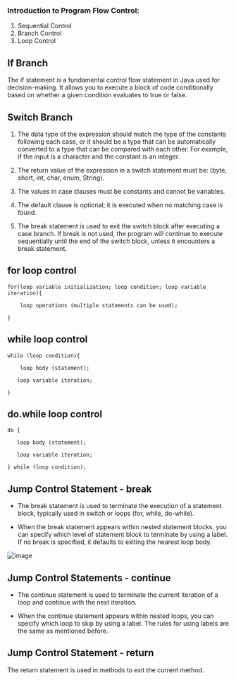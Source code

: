 ### Introduction to Program Flow Control:
1. Sequential Control
2. Branch Control
3. Loop Control

## If Branch
The if statement is a fundamental control flow statement in Java used for decision-making. It allows you to execute a block of code conditionally based on whether a given condition evaluates to true or false. 


## Switch Branch
1. The data type of the expression should match the type of the constants following each case, or it should be a type that can be automatically converted to a type that can be compared with each other. For example, if the input is a character and the constant is an integer.

2. The return value of the expression in a switch statement must be: (byte, short, int, char, enum, String).

3. The values in case clauses must be constants and cannot be variables.

4. The default clause is optional; it is executed when no matching case is found.

5. The break statement is used to exit the switch block after executing a case branch. If break is not used, the program will continue to execute sequentially until the end of the switch block, unless it encounters a break statement.


## for loop control
```
for(loop variable initialization; loop condition; loop variable iteration){

    loop operations (multiple statements can be used);
    
}
```

## while loop control
```
while (loop condition){

    loop body (statement);
  
   loop variable iteration;
  
}
```

## do.while loop control
```
do {

   loop body (statement);
  
   loop variable iteration;
  
} while (loop condition);
```


## Jump Control Statement - break
* The break statement is used to terminate the execution of a statement block, typically used in switch or loops (for, while, do-while).

* When the break statement appears within nested statement blocks, you can specify which level of statement block to terminate by using a label. If no break is specified, it defaults to exiting the nearest loop body.

 ![image](https://github.com/dorisjin1003/java-tutorial/assets/158774060/4b4800ce-7835-4aac-8516-74c37ff5e640)

 ## Jump Control Statements - continue
* The continue statement is used to terminate the current iteration of a loop and continue with the next iteration.

* When the continue statement appears within nested loops, you can specify which loop to skip by using a label. The rules for using labels are the same as mentioned before.

 ## Jump Control Statement - return
 The return statement is used in methods to exit the current method.
